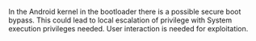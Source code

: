 In the Android kernel in the bootloader there is a possible secure boot bypass. This could lead to local escalation of privilege with System execution privileges needed. User interaction is needed for exploitation.